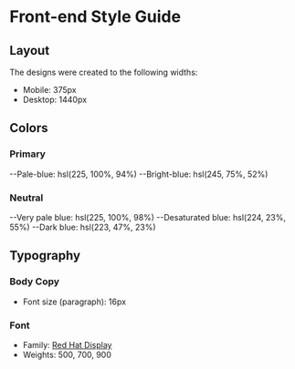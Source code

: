 # Front-end Style Guide

## Layout

The designs were created to the following widths:

- Mobile: 375px
- Desktop: 1440px

## Colors

### Primary

--Pale-blue: hsl(225, 100%, 94%)
--Bright-blue: hsl(245, 75%, 52%)

### Neutral

  --Very pale blue: hsl(225, 100%, 98%)
--Desaturated blue: hsl(224, 23%, 55%)
  --Dark blue: hsl(223, 47%, 23%)

## Typography

### Body Copy

- Font size (paragraph): 16px

### Font

- Family: [Red Hat Display](https://fonts.google.com/specimen/Red+Hat+Display)
- Weights: 500, 700, 900

